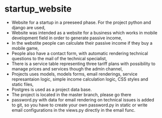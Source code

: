 # startup_website
- Website for a startup in a preeseed phase. For the project python and django are used,
- Website was intended as a website for a business which works in mobile development field in order to generate passive income,
- In the webstite people can calculate their passive income if they buy a mobile game,
- People also have a contact form, with automatic rendering technical questions to the mail of the technical specialist,
- There is a service table representing three tariff plans with possibility to manage prices and services though the admin channel,
- Projects uses models, models forms, email renderings, service represantaion logic, simple income calculation logic, CSS styles and static files,
- Postgres is used as a project data base. 
- The project is located in the master branch, please go there
- password.py with data for email rendering on technical issues is added to git, so you have to create your own password.py in static or write email configurations in the views.py directly in the email func.
